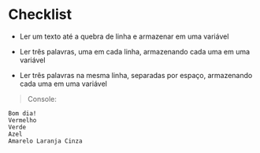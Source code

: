 # Checklist

- Ler um texto até a quebra de linha e armazenar em uma variável

- Ler três palavras, uma em cada linha, armazenando cada uma em uma variável

- Ler três palavras na mesma linha, separadas por espaço, armazenando cada uma em uma variável

> Console:

	Bom dia!
	Vermelho
	Verde
	Azel
	Amarelo Laranja Cinza


